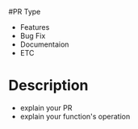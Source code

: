 #PR Type
- Features
- Bug Fix
- Documentaion
- ETC

# Description
- explain your PR
- explain your function's operation
